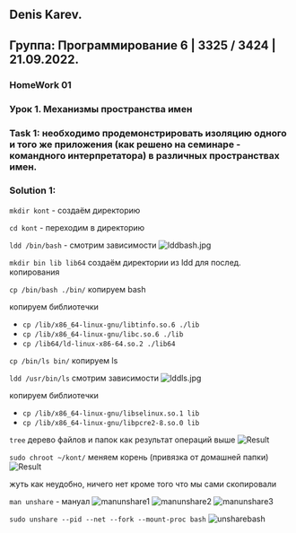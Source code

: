 ﻿## Denis Karev.
## Группа: Программирование 6 | 3325 / 3424 | 21.09.2022.

### HomeWork 01
### Урок 1. Механизмы пространства имен

### Task 1: необходимо продемонстрировать изоляцию одного и того же приложения (как решено на семинаре - командного интерпретатора) в различных пространствах имен.

### Solution 1:

```mkdir kont``` - создаём директорию

```cd kont``` - переходим в директорию

```ldd /bin/bash``` - смотрим зависимости
![lddbash.jpg](./img/lddbash.png)

```mkdir bin lib lib64``` создаём директории из ldd для послед. копирования 

```cp /bin/bash ./bin/``` копируем bash

копируем библиотечки
- ```cp /lib/x86_64-linux-gnu/libtinfo.so.6 ./lib```
- ```cp /lib/x86_64-linux-gnu/libc.so.6 ./lib```
- ```cp /lib64/ld-linux-x86-64.so.2 ./lib64```

```cp /bin/ls bin/``` копируем ls

```ldd /usr/bin/ls``` смотрим зависимости
![lddls.jpg](./img/lddls.png)

копируем библиотечки
- ```cp /lib/x86_64-linux-gnu/libselinux.so.1 lib```
- ```cp /lib/x86_64-linux-gnu/libpcre2-8.so.0 lib```

```tree```
дерево файлов и папок как результат операций выше
![Result](./img/result.png)

```sudo chroot ~/kont/``` меняем корень (привязка от домашней папки)
![Result](./img/chrootkont.png)

жуть как неудобно, ничего нет кроме того что мы сами скопировали 


```man unshare``` - мануал
![manunshare1](./img/unshare_p01.png)
![manunshare2](./img/unshare_p02.png)
![manunshare3](./img/unshare_p03.png)


```sudo unshare --pid --net --fork --mount-proc bash```
![unsharebash](./img/unsharebash.png)
